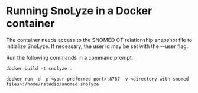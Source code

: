 # Running SnoLyze in a Docker container

The container needs access to the SNOMED CT relationship snapshot file to initialize SnoLyze. If necessary, the user id may be set with the --user flag.

Run the following commands in a command prompt:

```shell
docker build -t snolyze .

docker run -d -p <your preferred port>:8787 -v <directory with snomed files>:/home/rstudio/snomed snolyze
```



